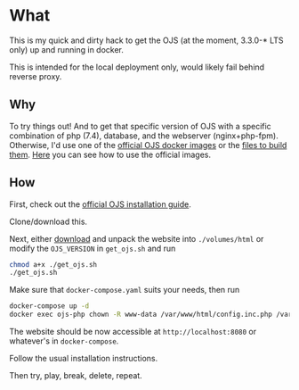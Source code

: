 # What

This is my quick and dirty hack to get the OJS (at the moment, 3.3.0-* LTS only) up and running in docker.

This is intended for the local deployment only, would likely fail behind reverse proxy.

## Why

To try things out! And to get that specific version of OJS with a specific combination of php (7.4), database, and the webserver (nginx+php-fpm). Otherwise, I'd use one of the [official OJS docker images](https://hub.docker.com/r/pkpofficial/ojs) or the [files to build them](https://gitlab.com/pkp-org/docker/ojs). [Here](https://github.com/pkp/docker-ojs/tree/main) you can see how to use the official images.

## How

First, check out the [official OJS installation guide](https://docs.pkp.sfu.ca/admin-guide/3.3/en/requirements).

Clone/download this.

Next, either [download](https://pkp.sfu.ca/software/ojs/download/archive/) and unpack the website into `./volumes/html` or modify the `OJS_VERSION` in `get_ojs.sh` and run

```bash
chmod a+x ./get_ojs.sh
./get_ojs.sh
```

Make sure that `docker-compose.yaml` suits your needs, then run

```bash
docker-compose up -d
docker exec ojs-php chown -R www-data /var/www/html/config.inc.php /var/www/html/public /var/www/html/cache /var/www/html/plugins /var/www/files
```

The website should be now accessible at `http://localhost:8080` or whatever's in `docker-compose`.

Follow the usual installation instructions.

Then try, play, break, delete, repeat.